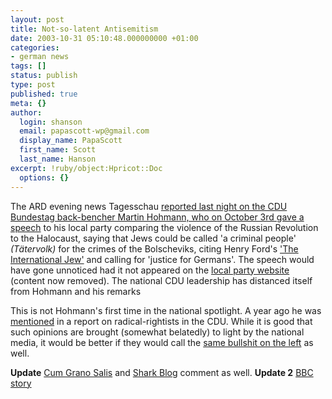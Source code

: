 ```yaml
---
layout: post
title: Not-so-latent Antisemitism
date: 2003-10-31 05:10:48.000000000 +01:00
categories:
- german news
tags: []
status: publish
type: post
published: true
meta: {}
author:
  login: shanson
  email: papascott-wp@gmail.com
  display_name: PapaScott
  first_name: Scott
  last_name: Hanson
excerpt: !ruby/object:Hpricot::Doc
  options: {}
---
```

<p>The ARD evening news Tagesschau <a title="tagesschau.de : CDU-Abgeordneter nennt Juden "Tätervolk"" href="http://www.tagesschau.de/aktuell/meldungen/0,1185,OID2535334_REF1,00.html">reported last night on the CDU Bundestag back-bencher Martin Hohmann, who on October 3rd gave a <a title="tagesschau.de : Vollständige Rede Hohmanns" href="http://www.tagesschau.de/aktuell/meldungen/0,1185,OID2535644,00.html">speech</a> to his local party comparing the violence of the Russian Revolution to the Halocaust, saying that Jews could be called 'a criminal people' <em>(Tätervolk)</em> for the crimes of the Bolscheviks, citing Henry Ford's <a title="Anti-Semitism of 1920's Revived on Web - The International Jew" href="http://www.adl.org/special_reports/ij/intro.asp">'The International Jew'</a> and calling for 'justice for Germans'. The speech would have gone unnoticed had it not appeared on the <a title="CDU Gemeindeverband Neuhof - Zukunft hat einen Namen" href="http://www.cdu-neuhof.de/">local party website</a> (content now removed). The national CDU leadership has distanced itself from Hohmann and his remarks</p>
<p>This is not Hohmann's first time in the national spotlight. A year ago he was <a title="'Gerechtigkeit für Deutschland': Martin Hohmann zum Nationalfeiertag" href="http://www.hagalil.com/archiv/2003/10/hohmann.htm">mentioned</a> in a report on radical-rightists in the CDU. While it is good that such opinions are brought (somewhat belatedly) to light by the national media, it would be better if they would call the <a title="telepolis: Antiglobalisierungsbewegung und Antisemitismus" href="http://www.heise.de/tp/deutsch/inhalt/co/12485/1.html">same bullshit on the left</a> as well.</p>
<p><b>Update</b> <a title="Cum Grano Salis" href="http://cumgranosalis.blogspot.com/2003_10_26_cumgranosalis_archive.html#106757510293390048">Cum Grano Salis</a> and <a title="Shark Blog: German Anti-Semitism File" href="http://www.usefulwork.com/shark/archives/001187.html#001187">Shark Blog</a> comment as well. <b>Update 2</b> <a title="BBC NEWS | Europe | German MP sparks Jewish row" href="http://news.bbc.co.uk/2/hi/europe/3230223.stm">BBC story</a></p>
